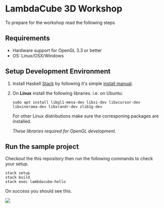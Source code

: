 # LambdaCube 3D Workshop

To prepare for the workshop read the following steps

## Requirements
- Hardware support for OpenGL 3.3 or better
- OS: Linux/OSX/Windows

## Setup Development Environment
1. Install Haskell [Stack](http://www.haskellstack.org) by following it's simple [install manual](https://docs.haskellstack.org/en/stable/README/#how-to-install).
2. On **Linux** install the following libraries.
   i.e. on Ubuntu:
   ```
   sudo apt install libgl1-mesa-dev libxi-dev libxcursor-dev libxinerama-dev libxrandr-dev zlib1g-dev
   ```
   For other Linux distributions make sure the corresponing packages are installed.
   
   *These libraries required for OpenGL development.*

## Run the sample project

Checkout the this repository then run the following commands to check your setup.
```
stack setup
stack build
stack exec lambdacube-hello
```
On success you should see this.

![](http://lambdacube3d.com/hello-screenshot.png)
